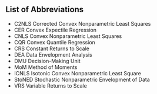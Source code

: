 ## List of Abbreviations

+ C2NLS   Corrected Convex Nonparametric Least Squares
+ CER     Convex Expectile Regression
+ CNLS    Convex Nonparametric Least Squares
+ CQR     Convex Quantile Regression
+ CRS     Constant Returns to Scale
+ DEA     Data Envelopment Analysis
+ DMU     Decision-Making Unit
+ MoM     Method of Moments
+ ICNLS   Isotonic Convex Nonparametric Least Square
+ StoNED  Stochastic Nonparametric Envelopment of Data
+ VRS     Variable Returns to Scale
